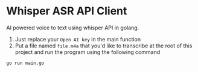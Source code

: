 # Whisper ASR API Client

AI powered voice to text using whisper API in golang.

1. Just replace your `Open AI key` in the main function
2. Put a file named `file.m4a` that you'd like to transcribe at the root of this project and run the program using the following command

```bash
go run main.go
```
